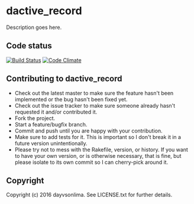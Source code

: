 # dactive_record

Description goes here.

## Code status
[![Build Status](https://travis-ci.org/dayvsonlima/dactive_record.svg?branch#master)](https://travis-ci.org/dayvsonlima/dactive_record)
[![Code Climate](https://codeclimate.com/github/dayvsonlima/dactive_record/badges/gpa.svg)](https://codeclimate.com/github/dayvsonlima/dactive_record)

## Contributing to dactive_record

* Check out the latest master to make sure the feature hasn't been implemented or the bug hasn't been fixed yet.
* Check out the issue tracker to make sure someone already hasn't requested it and/or contributed it.
* Fork the project.
* Start a feature/bugfix branch.
* Commit and push until you are happy with your contribution.
* Make sure to add tests for it. This is important so I don't break it in a future version unintentionally.
* Please try not to mess with the Rakefile, version, or history. If you want to have your own version, or is otherwise necessary, that is fine, but please isolate to its own commit so I can cherry-pick around it.

## Copyright

Copyright (c) 2016 dayvsonlima. See LICENSE.txt for
further details.

